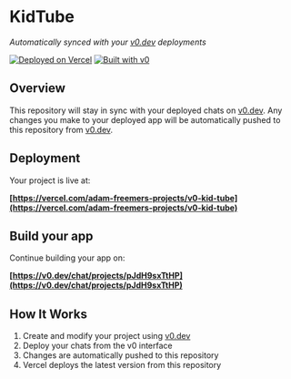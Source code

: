 # KidTube

*Automatically synced with your [v0.dev](https://v0.dev) deployments*

[![Deployed on Vercel](https://img.shields.io/badge/Deployed%20on-Vercel-black?style=for-the-badge&logo=vercel)](https://vercel.com/adam-freemers-projects/v0-kid-tube)
[![Built with v0](https://img.shields.io/badge/Built%20with-v0.dev-black?style=for-the-badge)](https://v0.dev/chat/projects/pJdH9sxTtHP)

## Overview

This repository will stay in sync with your deployed chats on [v0.dev](https://v0.dev).
Any changes you make to your deployed app will be automatically pushed to this repository from [v0.dev](https://v0.dev).

## Deployment

Your project is live at:

**[https://vercel.com/adam-freemers-projects/v0-kid-tube](https://vercel.com/adam-freemers-projects/v0-kid-tube)**

## Build your app

Continue building your app on:

**[https://v0.dev/chat/projects/pJdH9sxTtHP](https://v0.dev/chat/projects/pJdH9sxTtHP)**

## How It Works

1. Create and modify your project using [v0.dev](https://v0.dev)
2. Deploy your chats from the v0 interface
3. Changes are automatically pushed to this repository
4. Vercel deploys the latest version from this repository